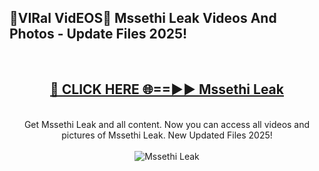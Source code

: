<h2>🔴VIRal VidEOS🔴 Mssethi Leak Videos And Photos - Update Files 2025!</h2>
<br>
<div align="center">
<h2><a href="https://virallinks.top/odZfE0" rel="nofollow">🔴 CLICK HERE 🌐==►► Mssethi Leak</a></h2>
<br>
Get Mssethi Leak and all content. Now you can access all videos and pictures of Mssethi Leak. New Updated Files 2025!
<br>
<br>
<a href="https://virallinks.top/odZfE0" rel="nofollow" data-target="animated-image.originalLink"><img src="https://i.imgur.com/dJHk4Zq.gif)" alt="Mssethi Leak" style="max-width: 100%; display: inline-block;" data-target="animated-image.originalImage"></a>
</div>
<br>
